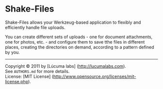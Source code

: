 
# Shake-Files

Shake-Files allows your Werkzeug-based application to flexibly and efficiently handle file uploads.

You can create different sets of uploads - one for document attachments, one for photos, etc. - and configure them to save tthe files in different places, creating the directories on demand, according to a pattern defined by you.


---------------------------------------
Copyright © 2011 by [Lúcuma labs] (http://lucumalabs.com).  
See `AUTHORS.md` for more details.  
License: [MIT License] (http://www.opensource.org/licenses/mit-license.php).
